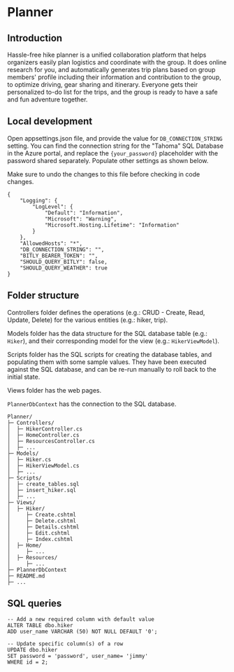 # Planner

## Introduction

Hassle-free hike planner is a unified collaboration platform that helps organizers easily plan logistics and coordinate with the group.   It does online research for you, and automatically generates trip plans based on group members' profile including their information and contribution to the group, to optimize driving, gear sharing and itinerary. Everyone gets their personalized to-do list for the trips, and the group is ready to have a safe and fun adventure together.

## Local development

Open appsettings.json file, and provide the value for `DB_CONNECTION_STRING` setting. You can find the connection string for the "Tahoma" SQL Database in the Azure portal, and replace the `{your_password}` placeholder with the password shared separately. Populate other settings as shown below.

Make sure to undo the changes to this file before checking in code changes.

```
{
    "Logging": {
        "LogLevel": {
            "Default": "Information",
            "Microsoft": "Warning",
            "Microsoft.Hosting.Lifetime": "Information"
        }
    },
    "AllowedHosts": "*",
    "DB_CONNECTION_STRING": "",
    "BITLY_BEARER_TOKEN": "",
    "SHOULD_QUERY_BITLY": false,
    "SHOULD_QUERY_WEATHER": true
}

```

## Folder structure

Controllers folder defines the operations (e.g.: CRUD - Create, Read, Update, Delete) for the various entities (e.g.: hiker, trip).

Models folder has the data structure for the SQL database table (e.g.: `Hiker`), and their corresponding model for the view (e.g.: `HikerViewModel`).

Scripts folder has the SQL scripts for creating the database tables, and populating them with some sample values. They have been executed against the SQL database, and can be re-run manually to roll back to the initial state.

Views folder has the web pages. 

`PlannerDbContext` has the connection to the SQL database.

```
Planner/
├─ Controllers/
│  ├─ HikerController.cs
│  ├─ HomeController.cs
│  ├─ ResourcesController.cs
│  ├─ ...
├─ Models/
│  ├─ Hiker.cs
│  ├─ HikerViewModel.cs
│  ├─ ...
├─ Scripts/
│  ├─ create_tables.sql
│  ├─ insert_hiker.sql
│  ├─ ...
├─ Views/
│  ├─ Hiker/
│     ├─ Create.cshtml
│     ├─ Delete.cshtml
│     ├─ Details.cshtml
│     ├─ Edit.cshtml
│     ├─ Index.cshtml
│  ├─ Home/
│     ├─ ...
│  ├─ Resources/
│     ├─ ...
├─ PlannerDbContext
├─ README.md
├─ ...
```

## SQL queries

```
-- Add a new required column with default value
ALTER TABLE dbo.hiker
ADD user_name VARCHAR (50) NOT NULL DEFAULT '0';

-- Update specific column(s) of a row
UPDATE dbo.hiker
SET password = 'password', user_name= 'jimmy'
WHERE id = 2;
```